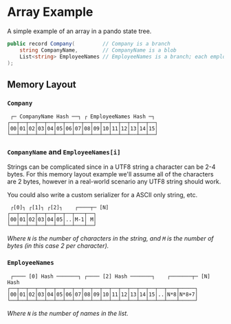 # Array Example

A simple example of an array in a pando state tree.

```csharp
public record Company(         // Company is a branch
    string CompanyName,        // CompanyName is a blob
    List<string> EmployeeNames // EmployeeNames is a branch; each employee name is a blob
);
```

## Memory Layout

### `Company`

```
 ┌─ CompanyName Hash ──┐ ┌ EmployeeNames Hash ─┐
┌──┬──┬──┬──┬──┬──┬──┬──┬──┬──┬──┬──┬──┬──┬──┬──┐
│00│01│02│03│04│05│06│07│08│09│10│11│12│13│14│15│
└──┴──┴──┴──┴──┴──┴──┴──┴──┴──┴──┴──┴──┴──┴──┴──┘
```

### `CompanyName` and `EmployeeNames[i]`

Strings can be complicated since in a UTF8 string a character can be 2-4 bytes. For this memory layout example we'll
assume all of the characters are 2 bytes, however in a real-world scenario any UTF8 string should work.

You could also write a custom serializer for a ASCII only string, etc.

```
 ┌[0]┐ ┌[1]┐ ┌[2]┐    ┌────┬─ [N]
┌──┬──┬──┬──┬──┬──┬──┬───┬──┐
│00│01│02│03│04│05│..│M-1│ M│
└──┴──┴──┴──┴──┴──┴──┴───┴──┘
```

*Where `N` is the number of characters in the string, and `M` is the number of bytes (in this case 2 per character).*

### `EmployeeNames`

```
 ┌──── [0] Hash ───────┐ ┌──── [2] Hash ───────┐    ┌───────┬─ [N] Hash
┌──┬──┬──┬──┬──┬──┬──┬──┬──┬──┬──┬──┬──┬──┬──┬──┬──┬───┬─────┐
│00│01│02│03│04│05│06│07│08│09│10│11│12│13│14│15│..│N*8│N*8+7│
└──┴──┴──┴──┴──┴──┴──┴──┴──┴──┴──┴──┴──┴──┴──┴──┴──┴───┴─────┘
```

*Where `N` is the number of names in the list.*
